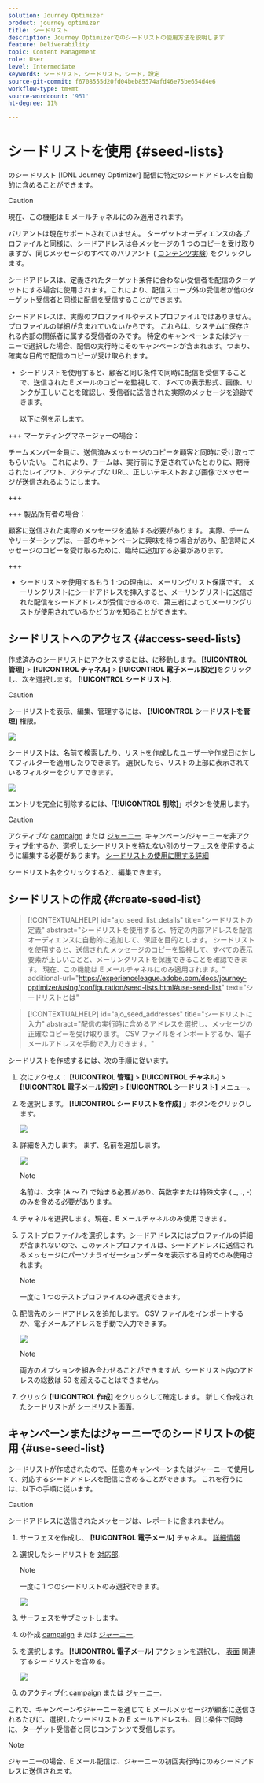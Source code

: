 ```yaml
---
solution: Journey Optimizer
product: journey optimizer
title: シードリスト
description: Journey Optimizerでのシードリストの使用方法を説明します
feature: Deliverability
topic: Content Management
role: User
level: Intermediate
keywords: シードリスト，シードリスト，シード，設定
source-git-commit: f6708555d20fd04beb85574afd46e75be654d4e6
workflow-type: tm+mt
source-wordcount: '951'
ht-degree: 11%

---
```


# シードリストを使用 {#seed-lists}

のシードリスト [!DNL Journey Optimizer] 配信に特定のシードアドレスを自動的に含めることができます。

>[!CAUTION]
>
>現在、この機能は E メールチャネルにのみ適用されます。
>
>バリアントは現在サポートされていません。 ターゲットオーディエンスの各プロファイルと同様に、シードアドレスは各メッセージの 1 つのコピーを受け取りますが、同じメッセージのすべてのバリアント ( [コンテンツ実験](../campaigns/get-started-experiment.md)) をクリックします。

シードアドレスは、定義されたターゲット条件に合わない受信者を配信のターゲットにする場合に使用されます。これにより、配信スコープ外の受信者が他のターゲット受信者と同様に配信を受信することができます。

シードアドレスは、実際のプロファイルやテストプロファイルではありません。プロファイルの詳細が含まれていないからです。 これらは、システムに保存される内部の関係者に属する受信者のみです。 特定のキャンペーンまたはジャーニーで選択した場合、配信の実行時にそのキャンペーンが含まれます。つまり、確実な目的で配信のコピーが受け取られます。

* シードリストを使用すると、顧客と同じ条件で同時に配信を受信することで、送信された E メールのコピーを監視して、すべての表示形式、画像、リンクが正しいことを確認し、受信者に送信された実際のメッセージを追跡できます。

  以下に例を示します。

+++ マーケティングマネージャーの場合：

  チームメンバー全員に、送信済みメッセージのコピーを顧客と同時に受け取ってもらいたい。 これにより、チームは、実行前に予定されていたとおりに、期待されたレイアウト、アクティブな URL、正しいテキストおよび画像でメッセージが送信されるようにします。

+++

+++ 製品所有者の場合：

  顧客に送信された実際のメッセージを追跡する必要があります。 実際、チームやリーダーシップは、一部のキャンペーンに興味を持つ場合があり、配信時にメッセージのコピーを受け取るために、臨時に追加する必要があります。

+++

* シードリストを使用するもう 1 つの理由は、メーリングリスト保護です。 メーリングリストにシードアドレスを挿入すると、メーリングリストに送信された配信をシードアドレスが受信できるので、第三者によってメーリングリストが使用されているかどうかを知ることができます。

## シードリストへのアクセス {#access-seed-lists}

作成済みのシードリストにアクセスするには、に移動します。 **[!UICONTROL 管理]** > **[!UICONTROL チャネル]** > **[!UICONTROL 電子メール設定]**&#x200B;をクリックし、次を選択します。 **[!UICONTROL シードリスト]**.

<!--
>[!CAUTION]
>
>Permissions to view, export and manage the seed lists are restricted to [Journey Administrators](../administration/ootb-product-profiles.md#journey-administrator). Learn more on managing [!DNL Journey Optimizer] users' access rights in [this section](../administration/permissions-overview.md).-->

>[!CAUTION]
>
>シードリストを表示、編集、管理するには、 **[!UICONTROL シードリストを管理]** 権限。

![](assets/seed-list-access.png)

シードリストは、名前で検索したり、リストを作成したユーザーや作成日に対してフィルターを適用したりできます。 選択したら、リストの上部に表示されているフィルターをクリアできます。

![](assets/seed-list-filtering.png)

エントリを完全に削除するには、「**[!UICONTROL 削除]**」ボタンを使用します。

>[!CAUTION]
>
>アクティブな [campaign](../campaigns/review-activate-campaign.md) または [ジャーニー](../building-journeys/publishing-the-journey.md). キャンペーン/ジャーニーを非アクティブ化するか、選択したシードリストを持たない別のサーフェスを使用するように編集する必要があります。 [シードリストの使用に関する詳細](#use-seed-list)

シードリスト名をクリックすると、編集できます。 <!--Use the **[!UICONTROL Edit]** button to edit a seed list.-->

## シードリストの作成 {#create-seed-list}

>[!CONTEXTUALHELP]
>id="ajo_seed_list_details"
>title="シードリストの定義"
>abstract="シードリストを使用すると、特定の内部アドレスを配信オーディエンスに自動的に追加して、保証を目的とします。 シードリストを使用すると、送信されたメッセージのコピーを監視して、すべての表示要素が正しいことと、メーリングリストを保護できることを確認できます。 現在、この機能は E メールチャネルにのみ適用されます。"
>additional-url="https://experienceleague.adobe.com/docs/journey-optimizer/using/configuration/seed-lists.html#use-seed-list" text="シードリストとは"

>[!CONTEXTUALHELP]
>id="ajo_seed_addresses"
>title="シードリストに入力"
>abstract="配信の実行時に含めるアドレスを選択し、メッセージの正確なコピーを受け取ります。 CSV ファイルをインポートするか、電子メールアドレスを手動で入力できます。"

シードリストを作成するには、次の手順に従います。

1. 次にアクセス： **[!UICONTROL 管理]** > **[!UICONTROL チャネル]** > **[!UICONTROL 電子メール設定]** > **[!UICONTROL シードリスト]** メニュー。

1. を選択します。 **[!UICONTROL シードリストを作成]** 」ボタンをクリックします。

   ![](assets/seed-list-create-button.png)

1. 詳細を入力します。 まず、名前を追加します。

   ![](assets/seed-list-details.png)

   >[!NOTE]
   >
   >名前は、文字 (A ～ Z) で始まる必要があり、英数字または特殊文字 ( _, ., -) のみを含める必要があります。

1. チャネルを選択します。現在、E メールチャネルのみ使用できます。

1. テストプロファイルを選択します。シードアドレスにはプロファイルの詳細が含まれないので、このテストプロファイルは、シードアドレスに送信されるメッセージにパーソナライゼーションデータを表示する目的でのみ使用されます。

   >[!NOTE]
   >
   >一度に 1 つのテストプロファイルのみ選択できます。

1. 配信先のシードアドレスを追加します。 CSV ファイルをインポートするか、電子メールアドレスを手動で入力できます。

   ![](assets/seed-list-email-addresses.png)

   >[!NOTE]
   >
   >両方のオプションを組み合わせることができますが、シードリスト内のアドレスの総数は 50 を超えることはできません。

1. クリック **[!UICONTROL 作成]** をクリックして確定します。 新しく作成されたシードリストが [シードリスト画面](#access-seed-lists).

## キャンペーンまたはジャーニーでのシードリストの使用 {#use-seed-list}

シードリストが作成されたので、任意のキャンペーンまたはジャーニーで使用して、対応するシードアドレスを配信に含めることができます。 これを行うには、以下の手順に従います。

>[!CAUTION]
>
>シードアドレスに送信されたメッセージは、レポートに含まれません。

1. サーフェスを作成し、 **[!UICONTROL 電子メール]** チャネル。 [詳細情報](../email/email-settings.md)

1. 選択したシードリストを [対応部](../email/email-settings.md#seed-list).

   >[!NOTE]
   >
   >一度に 1 つのシードリストのみ選択できます。

   ![](assets/seed-list-surface.png)

1. サーフェスをサブミットします。

1. の作成 [campaign](../campaigns/create-campaign.md) または [ジャーニー](../building-journeys/journey-gs.md).

1. を選択します。 **[!UICONTROL 電子メール]** アクションを選択し、 [表面](channel-surfaces.md) 関連するシードリストを含める。

   ![](assets/seed-list-campaign-email.png)

1. のアクティブ化 [campaign](../campaigns/review-activate-campaign.md) または [ジャーニー](../building-journeys/publishing-the-journey.md).

これで、キャンペーンやジャーニーを通じて E メールメッセージが顧客に送信されるたびに、選択したシードリストの E メールアドレスも、同じ条件で同時に、ターゲット受信者と同じコンテンツで受信します。

>[!NOTE]
>
>ジャーニーの場合、E メール配信は、ジャーニーの初回実行時にのみシードアドレスに送信されます。

